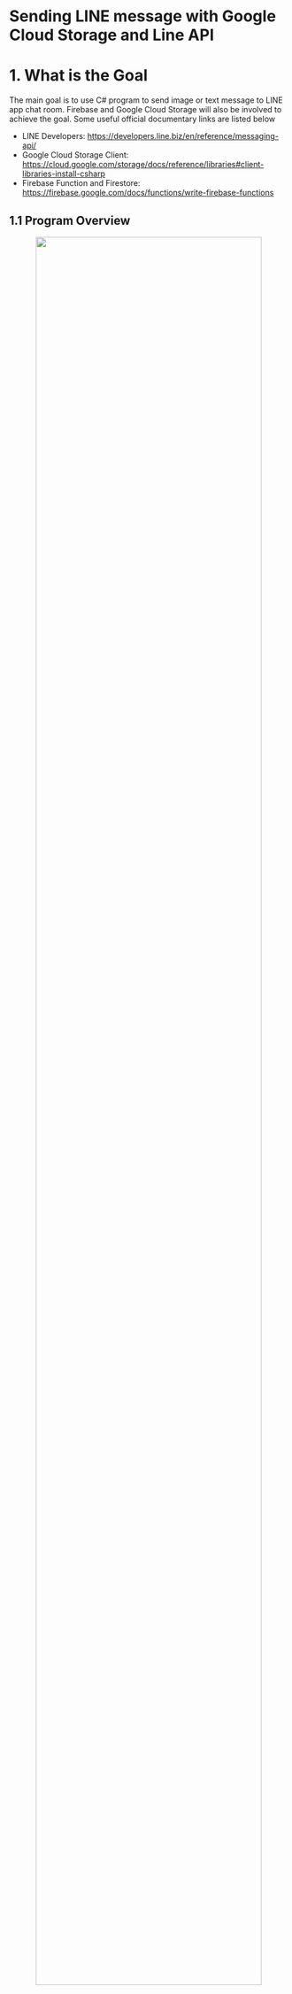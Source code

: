 # Sending LINE message with Google Cloud Storage and Line API
# 1. What is the Goal <br />

The main goal is to use C# program to send image or text message to LINE app chat room. Firebase and Google Cloud Storage will also be involved to achieve the goal. Some useful official documentary links are listed below
* LINE Developers: https://developers.line.biz/en/reference/messaging-api/
* Google Cloud Storage Client: https://cloud.google.com/storage/docs/reference/libraries#client-libraries-install-csharp
* Firebase Function and Firestore: https://firebase.google.com/docs/functions/write-firebase-functions

## 1.1 Program Overview
<p align="center">
<img src="/image/overview1.jpg" height="90%" width="90%">  
  
  System structure
</p>

As you can see from the above image of the structure of our program, there are many elements. Have you ever think why do we need so many parts to achieve such simple goal? The reason are as following
* LINE user ID is not the same one you usually used to add new friend. The ID contains numeric and alphabetic characters such as "U9d70e010e48a1t93634a60cf1a5y9a46". You will need a function running on the cloud to serve as a Webhook for LINE to communicate with and then retrieve the ID. So here comes the ```Firebase function```. It will serve as the API for LINE to call and provide LINE user ID to our function. The LINE user ID then be stored in ```Firestore``` (a database) for later usage.
*  You may use C# program on your local PC to send pure text message to users via LINE API, however, image cannot. You need to upload your image to a cloud and expose it with URL, and then send this URL via LINE API to the users. So here comes the ```Google Cloud Storage``` to server as a online storage for your image and provide the accessability with URL.

## 1.2 Step to the Goal
<p align="center">
<img src="/image/step.jpg" height="90%" width="90%">  
  
  Steps to the goal 
</p>

# 2. LINE Developer Console Configuration
Please follow the steps in the following LINE official link to configure your developer console.
https://developers.line.biz/en/docs/messaging-api/getting-started/

I would set the Auto-response messages status (In Response settings) to Off. 

# 3. Firebase Functions and Firestore Database
Firebase functions will serve as Webhook of LINE (LINE explain: When an event occurs, such as when a user adds your LINE Official Account as a friend or sends a message, the LINE Platform sends an HTTPS POST request to the webhook URL). Notice that using ```Firestore``` database is free while ```Functions``` requires your project to be upgraded to ```Blaze``` plan (pay by your usage)

Please go through following two link

1. How to start Firebase Function project: https://firebase.google.com/docs/functions/get-started
2. How to make Firebase Functions work with LINE [PDF](https://github.com/Dungyichao/Google-Cloud-Storage-and-Line-API/blob/main/reference/%E2%80%9CLINE%20Messaging%20API%E2%80%9D%20x%20%E2%80%9CFirebase%20(Cloud...%2B%20Firestore)%E2%80%9D%20_%20by%20Siratee%20K.pdf)

## 3.1 Firestore Database
<p align="center">
<img src="/image/firestore.jpg" height="90%" width="90%">  
  
  Firestore database
</p>

## 3.2 Firebase Functions

Use the following command to create Functions folder and related documents
```cmd
$npm install firebase-functions@latest firebase-admin@latest --save
$npm install -g firebase-tools
$firebase init functions
```
Some sample code would look like the following
```javascript
const functions = require('firebase-functions');
const admin = require('firebase-admin');
admin.initializeApp();
exports.addMessage = functions.https.onRequest(async (req, res) => {
  const original = req.query.text;
  const writeResult = await admin.firestore().collection('messages').add({original: original});
  res.json({result: `Message with ID: ${writeResult.id} added.`});
});
```
In ```.eslintrc.js``` which check your code rule, we need some modification to save our life.
https://www.programmersought.com/article/46885832344/
```json
module.exports = {
  root: true,
  env: {
    es6: true,
    node: true,
  },
  extends: [
    "eslint:recommended",
  ],
  rules: {
    quotes: ["error", "double"],
    "no-unused-vars":"off",
  },
};
```
Now you can deploy your function onto Firebase
```cmd
$firebase deploy --only functions
```
or
```
$firebase deploy --only "functions:addMessage"
```
Where addMessage is your function name. You can then find the function trigger URL in your Firebase Console (in tab Functions. URL would look like https://us-central1-projectname-3f2d0.cloudfunctions.net/addMessage)

However, after you deploy, you might encounter error: Forbidden....when you try to call the URL of your functions in the browser. Please follow the following link to solve the problem
https://lukestoolkit.blogspot.com/2020/06/google-cloud-functions-error-forbidden.html
Go to the following link: https://console.cloud.google.com/functions/list . Select your project. Check the check box of the function which you encounter error. Click on ```ADD MEMBER```. In the new members field, type in "allUsers" and select the "allUsers" option. In the "Select a role" dropdown, select Cloud Functions then Cloud Functions Invoker.

If you get everything right with above addMessage function, you can then deploy the following code onto Firebase Function. 
```javascript
const functions = require("firebase-functions");
const fetch = require("node-fetch");
var admin = require("firebase-admin");

admin.initializeApp(functions.config().firebase);
const db = admin.firestore();
//var serviceAccount = require("path/to/serviceAccountKey.json");
// // Create and Deploy Your First Cloud Functions
// // https://firebase.google.com/docs/functions/write-firebase-functions
//

 exports.helloWorld = functions.https.onRequest((request, response) => {
   functions.logger.info("Hello logs!", {structuredData: true});
   response.send("Hello from Firebase Line!");
 });

 exports.LineMessAPI = functions.https.onRequest((request, respond) => {
    var event = request.body.events[0]
    functions.logger.log(JSON.stringify(event));
    var userId = event.source.userId;
    var timestamp = event.timestamp;
    var replyToken = event.replyToken;
    var userText = ""
    if (event.type === "message" && event.message.type === "text"){
        userText = event.message.text
    } else {
        userText = "(Message type is not text)";
    }
    db.collection("chat-history").doc(timestamp.toString()).set({
        "userId": userId,
        "Message": userText,
        "timestamp": timestamp
    })

    db.collection("Customer").doc(userId).get().then( returnData =>{
        if (returnData.exists){
          var name = returnData.data().name
          var surname = returnData.data().surname
          var nickname = returnData.data().nickname
          reply_message(replyToken, `Hello ${nickname}(${name} ${surname})`)
        } else {
          reply_message(replyToken, "You are not the customer, Register?")
        }
        return null
    }).catch(err => {
        console.log(err)
    })

    return respond.status(200).send(request.method);
});

const LINE_HEADER = {
    "Content-Type": "application/json",
    "Authorization": "Bearer pb2iNzDae3dfP5igReOzv8Rpcdsgrahnw0eH2LAe4/WLXuvJrgN/VcOGLAe69wDiaHL7wPvFfsda35ldsasdfqCaXjs4wB04t89/1O/w1cDnyilFU="
  }

function reply_message(replytoken,textfrom){
    fetch("https://api.line.me/v2/bot/message/reply",{
        method: "post",
        body:    JSON.stringify({
            replyToken: replytoken,
            messages: [
              {
                type: "text",
                text: textfrom
              }
            ]
          }),
        headers: LINE_HEADER,
    }).then(res => res.json())
    .then(json => functions.logger.log(JSON.stringify(json)))
}
```
Note that in ```"Authorization": "Bearer XXOOXX``` where XXOOXX is Channel access token configured in LINE Developer Console mentioned in previous section. You should keep the Channel access token secure.

Make sure that the above function ```LineMessAPI``` be accessible to public (we did'nt put much effort on the security here, so make sure you know how to configure rule when deploy in real business). Put the LineMessAPI URL into ```Webhook URL``` in LINE Developer Console under the channel you just created.
<p align="center">
<img src="/image/webhook_setting.jpg" height="90%" width="90%">  
  
  Webhook settings in LINE Developer Console
</p>

# 4. LINE Chat and Postman Testing
After you complete above section, use your LINE app on your cellphone and add (Home --> Add Friend --> QR code --> Scan the channel QR code) the newly created channel. You will then receive a auto reply message from the channel. At the same time, LINE also trigger the Webhook URL, so our function ```LineMessAPI```  should be recording the LINE user ID (for example: U4d709010e49a0f83634p70cf1a0e0a76)who just add the channel to friend.

In LINE Developers documents about Message API --> Message --> Send push message ([link](https://developers.line.biz/en/reference/messaging-api/#send-push-message)). A example request looks like the following
```Shell
curl -v -X POST https://api.line.me/v2/bot/message/push \
-H 'Content-Type: application/json' \
-H 'Authorization: Bearer {channel access token}' \
-d '{
    "to": "U4d709010e49a0f83634p70cf1a0e0a76",
    "messages":[
        {
            "type":"text",
            "text":"Hello, world1"
        },
        {
            "type":"text",
            "text":"Hello, world2"
        }
    ]
}'
```
We will use [Postman](https://www.postman.com/) to send the above request for testing if everything working great. LINE user should receive ```Hello, world1``` from the channel.
<p align="center">
<img src="/image/postman.jpg" height="100%" width="100%">  
  
  Postman send http request
</p>

Sending text message is simple, however, sending image should go through image URL. The request looks like following ([doc](https://developers.line.biz/en/reference/messaging-api/#image-message)). 
```json
{
    "type": "image",
    "originalContentUrl": "https://example.com/original.jpg",
    "previewImageUrl": "https://example.com/preview.jpg"
}
```
Our next task is to upload some image to the cloud and generate an URL of the image so that we can send the URL to LINE user.

# 5. Google Cloud Storage

Please go through the following link first to setup the Google Cloud Storage. ([Document link](https://cloud.google.com/storage/docs/reference/libraries#client-libraries-install-csharp))

## 5.1 Service Account
You are required to create a Service account in ```Google Cloud Platform --> IAM & Admin --> Service Accounts``` (Google explain: A service account represents a Google Cloud service identity, such as code running on Compute Engine VMs, App Engine apps, or systems running outside Google). In the DETAILS of the service account, click on ```SHOW DOMAIN-WIDE DELEGATION``` --> check the ```Enable Google Workspace Domain-wide Delegation``` and SAVE. You will be assigned with a email for this service account like ```some_service_account_name@gteshwa-3d9870.iam.gserviceaccount.com```.

Then, create a service account key, a JSON key file will be downloaded to your computer. Put that JSON key file into your C# project solution folder. Put the following code in your c# program (at the place after InitializeComponent). I didn't use PowerShell nor Command Prompt because they are not working for my case. 
```C#
Environment.SetEnvironmentVariable("GOOGLE_APPLICATION_CREDENTIALS", @"C:\Users\admin\Desktop\SomeProjectSolutionFolder\JsonkeyName-3d9f0-8b3859shyd480.json");
// this means the json key will represent its identity to access the Google Cloud Storage bucket
```

## 5.2 Bucket
On the left panel of Google Cloud Platform, you can find ```Cloud Storage``` in the Storage section. Then click ```CREATE BUCKET``` to create a bucket which will be the place to store objects which you uploaded. In the Location type, I would choose ```Region``` because my target LINE user are near me. Then choose ```Standard``` for default storage class. After you create a bucket, now comes the permssions part. 

### 5.2.1  Permission for Service Account
First, Remove public access prevention. Second, add the service account you created (use service account email address ```some_service_account_name@gteshwa-3d9870.iam.gserviceaccount.com```) to this bucket permission new Member (so that your C# program can access and upload to this bucket) and make the role to ```Storage Object Admin```. 

### 5.2.2 Permission for Public Viewer
Add ```allUsers``` as new member and make the role to ```Storage Object Viewer``` so that every LINE user can see the image you send via URL. 

# 6. C# Program Send Image and Text Message to LINE App
We will now demonstrate how to upload image to Google cloud storage and send text and image message to LINE app.

## 6.1 Upload Object to Google Cloud Storage Bucket
The following C# function will upload object to the new created bucket
```C#
// Call the function to upload image in local PC C:\Users\admin\Desktop\LINE\ATT00001.JPG, name the object ATT00001.JPG
UploadGoogleDrive("some_service_account_name", @"C:\Users\admin\Desktop\LINE\ATT00001.JPG", "ATT00001.JPG");

//Functions which upload object to bucket
public void UploadGoogleDrive(string bucketName, string localPath, string objectName)
{
     var storage = StorageClient.Create();
     using (var fileStream = File.OpenRead(localPath))
     {
        storage.UploadObject(bucketName, objectName, null, fileStream);
      }
      Console.WriteLine($"Uploaded {objectName}.");
}
```
After you successfully uploaded the object, the URL for this object for public to access will look like ```https://storage.googleapis.com/your_bucket_name/ATT00001.JPG ```

## 6.2 Send Text Message in LINE App
```C#
public void LINE_Send_Text()
        {
            string send_string = "Some string";
            var client = new RestClient("https://api.line.me/v2/bot/message/multicast");
            client.Timeout = -1;
            var request = new RestRequest(Method.POST);
            request.AddHeader("Content-Type", "application/json");
            request.AddHeader("Authorization", "Bearer pb2iNzDae3dfP5igReOzv8Rpcdsgrahnw0eH2LAe4/WLXuvJrgN/VcOGLAe69wDiaHL7wPvFfsda35ldsasdfqCaXjs4wB04t89/1O/w1cDnyilFU=");
            string body2 = String.Format("{{\"to\": [\"U4d709010e49a0f83634p70cf1a0e0a76\"], \"messages\":[{{\"type\":\"text\",\"text\":\"{0}\"}}]}}", send_string);
            request.AddParameter("application/json", body2, ParameterType.RequestBody);
            IRestResponse response = client.Execute(request);
            Console.WriteLine(response.Content);
        }
```

